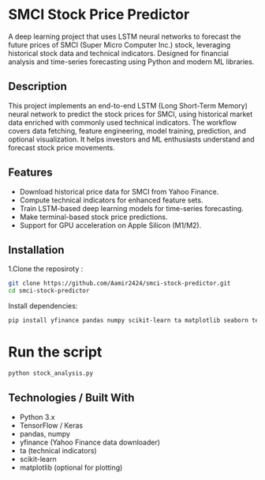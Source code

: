 # SMCI Stock Price Predictor

A deep learning project that uses LSTM neural networks to forecast the future prices of SMCI (Super Micro Computer Inc.) stock, leveraging historical stock data and technical indicators. Designed for financial analysis and time-series forecasting using Python and modern ML libraries.

## Description

This project implements an end-to-end LSTM (Long Short-Term Memory) neural network to predict the stock prices for SMCI, using historical market data enriched with commonly used technical indicators. The workflow covers data fetching, feature engineering, model training, prediction, and optional visualization. It helps investors and ML enthusiasts understand and forecast stock price movements.

## Features

- Download historical price data for SMCI from Yahoo Finance.
- Compute technical indicators for enhanced feature sets.
- Train LSTM-based deep learning models for time-series forecasting.
- Make terminal-based stock price predictions.
- Support for GPU acceleration on Apple Silicon (M1/M2).

## Installation

1.Clone the reposiroty :
```bash
git clone https://github.com/Aamir2424/smci-stock-predictor.git
cd smci-stock-predictor
```
Install dependencies:
```bash
pip install yfinance pandas numpy scikit-learn ta matplotlib seaborn tensorflow
```
# Run the script
```bash
python stock_analysis.py
```

## Technologies / Built With

- Python 3.x
- TensorFlow / Keras
- pandas, numpy
- yfinance (Yahoo Finance data downloader)
- ta (technical indicators)
- scikit-learn
- matplotlib (optional for plotting)
